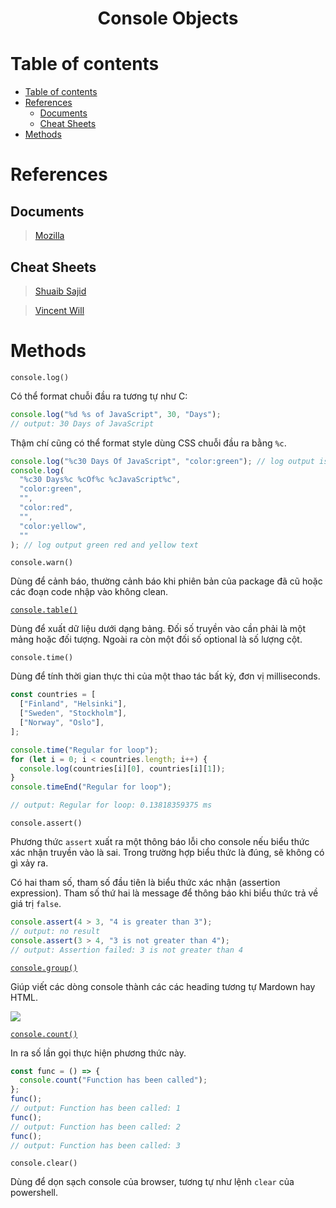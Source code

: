 <link rel='stylesheet' href='../../main.css'>

<div class="title">
    <center><h1 class="bigtitle">Console Objects</h1></center>
</div>

# Table of contents

- [Table of contents](#table-of-contents)
- [References](#references)
  - [Documents](#documents)
  - [Cheat Sheets](#cheat-sheets)
- [Methods](#methods)

# References

## Documents

> [Mozilla](https://developer.mozilla.org/en-US/docs/Web/API/console)

## Cheat Sheets

> [Shuaib Sajid](https://codepen.io/Shu52/pen/yKeoRg)

> [Vincent Will](https://dev.to/vincenius/javascript-object-functions-cheat-sheet-48nn)

# Methods

`console.log()`

Có thể format chuỗi đầu ra tương tự như C:

```js
console.log("%d %s of JavaScript", 30, "Days");
// output: 30 Days of JavaScript
```

Thậm chí cũng có thể format style dùng CSS chuỗi đầu ra bằng `%c`.

```js
console.log("%c30 Days Of JavaScript", "color:green"); // log output is green
console.log(
  "%c30 Days%c %cOf%c %cJavaScript%c",
  "color:green",
  "",
  "color:red",
  "",
  "color:yellow",
  ""
); // log output green red and yellow text
```

`console.warn()`

Dùng để cảnh báo, thường cảnh báo khi phiên bản của package đã cũ hoặc các đoạn code nhập vào không clean.

[`console.table()`](https://developer.mozilla.org/en-US/docs/Web/API/console/table)

Dùng để xuất dữ liệu dưới dạng bảng. Đối số truyền vào cần phải là một mảng hoặc đối tượng. Ngoài ra còn một đối số optional là số lượng cột.

`console.time()`

Dùng để tính thời gian thực thi của một thao tác bất kỳ, đơn vị milliseconds.

```js
const countries = [
  ["Finland", "Helsinki"],
  ["Sweden", "Stockholm"],
  ["Norway", "Oslo"],
];

console.time("Regular for loop");
for (let i = 0; i < countries.length; i++) {
  console.log(countries[i][0], countries[i][1]);
}
console.timeEnd("Regular for loop");

// output: Regular for loop: 0.13818359375 ms
```

`console.assert()`

Phương thức `assert` xuất ra một thông báo lỗi cho console nếu biểu thức xác nhận truyền vào là sai. Trong trường hợp biểu thức là đúng, sẽ không có gì xảy ra.

Có hai tham số, tham số đầu tiên là biểu thức xác nhận (assertion expression). Tham số thứ hai là message để thông báo khi biểu thức trả về giá trị `false`.

```js
console.assert(4 > 3, "4 is greater than 3");
// output: no result
console.assert(3 > 4, "3 is not greater than 4");
// output: Assertion failed: 3 is not greater than 4
```

[`console.group()`](https://developer.mozilla.org/en-US/docs/Web/API/console/group)

Giúp viết các dòng console thành các các heading tương tự Mardown hay HTML.

<img src="https://developer.mozilla.org/en-US/docs/Web/API/console/group/nesting.png">

[`console.count()`](https://developer.mozilla.org/en-US/docs/Web/API/console/count)

In ra số lần gọi thực hiện phương thức này.

```js
const func = () => {
  console.count("Function has been called");
};
func();
// output: Function has been called: 1
func();
// output: Function has been called: 2
func();
// output: Function has been called: 3
```

`console.clear()`

Dùng để dọn sạch console của browser, tương tự như lệnh `clear` của powershell.
